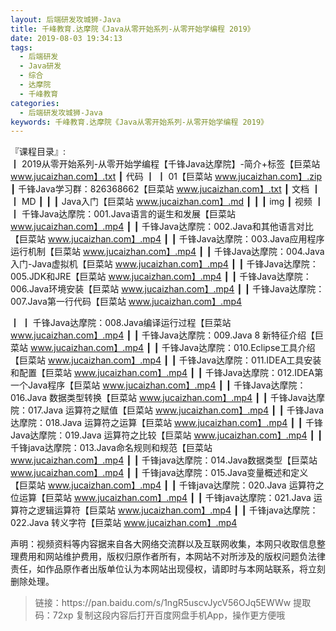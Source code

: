 ```yaml
---
layout: 后端研发攻城狮-Java
title: 千峰教育.达摩院《Java从零开始系列-从零开始学编程 2019》
date: 2019-08-03 19:34:13
tags:
  - 后端研发
  - Java研发
  - 综合
  - 达摩院
  - 千峰教育 
categories:
  - 后端研发攻城狮-Java
keywords: 千峰教育.达摩院《Java从零开始系列-从零开始学编程 2019》
---
```

『课程目录』:  
┃  2019从零开始系列-从零开始学编程【千锋Java达摩院】-简介+标签【巨菜站 www.jucaizhan.com】.txt
┃  代码
┃  ┃  01【巨菜站 www.jucaizhan.com】.zip
┃  千锋Java学习群：826368662【巨菜站 www.jucaizhan.com】.txt
┃  文档
┃  ┃  MD
┃  ┃  ┃  Java入门【巨菜站 www.jucaizhan.com】.md
┃  ┃  ┃  img
┃  视频
┃  ┃  千锋Java达摩院：001.Java语言的诞生和发展【巨菜站 www.jucaizhan.com】.mp4
┃  ┃  千锋Java达摩院：002.Java和其他语言对比【巨菜站 www.jucaizhan.com】.mp4
┃  ┃  千锋Java达摩院：003.Java应用程序运行机制【巨菜站 www.jucaizhan.com】.mp4
┃  ┃  千锋Java达摩院：004.Java入门-Java虚拟机【巨菜站 www.jucaizhan.com】.mp4
┃  ┃  千锋Java达摩院：005.JDK和JRE【巨菜站 www.jucaizhan.com】.mp4
┃  ┃  千锋Java达摩院：006.Java环境安装【巨菜站 www.jucaizhan.com】.mp4
┃  ┃  千锋Java达摩院：007.Java第一行代码【巨菜站 www.jucaizhan.com】.mp4
<!-- more --> 
┃  ┃  千锋Java达摩院：008.Java编译运行过程【巨菜站 www.jucaizhan.com】.mp4
┃  ┃  千锋Java达摩院：009.Java 8 新特征介绍【巨菜站 www.jucaizhan.com】.mp4
┃  ┃  千锋Java达摩院：010.Eclipse工具介绍【巨菜站 www.jucaizhan.com】.mp4
┃  ┃  千锋Java达摩院：011.IDEA工具安装和配置【巨菜站 www.jucaizhan.com】.mp4
┃  ┃  千锋Java达摩院：012.IDEA第一个Java程序【巨菜站 www.jucaizhan.com】.mp4
┃  ┃  千锋Java达摩院：016.Java 数据类型转换【巨菜站 www.jucaizhan.com】.mp4
┃  ┃  千锋Java达摩院：017.Java 运算符之赋值【巨菜站 www.jucaizhan.com】.mp4
┃  ┃  千锋Java达摩院：018.Java 运算符之运算【巨菜站 www.jucaizhan.com】.mp4
┃  ┃  千锋Java达摩院：019.Java 运算符之比较【巨菜站 www.jucaizhan.com】.mp4
┃  ┃  千锋java达摩院：013.Java命名规则和规范【巨菜站 www.jucaizhan.com】.mp4
┃  ┃  千锋java达摩院：014.Java数据类型【巨菜站 www.jucaizhan.com】.mp4
┃  ┃  千锋java达摩院：015.Java变量概述和定义【巨菜站 www.jucaizhan.com】.mp4
┃  ┃  千锋java达摩院：020.Java 运算符之位运算【巨菜站 www.jucaizhan.com】.mp4
┃  ┃  千锋java达摩院：021.Java 运算符之逻辑运算符【巨菜站 www.jucaizhan.com】.mp4
┃  ┃  千锋java达摩院：022.Java 转义字符【巨菜站 www.jucaizhan.com】.mp4
<div class="post-copyright">
    <div class="post-copyright__author">
      <span class="post-copyright-meta">声明：视频资料等内容据来自各大网络交流群以及互联网收集，本网只收取信息整理费用和网站维护费用，版权归原作者所有，本网站不对所涉及的版权问题负法律责任，如作品原作者出版单位认为本网站出现侵权，请即时与本网站联系，将立刻删除处理。 </span>
    </div>
</div>

<blockquote class="blockquote-center">
链接：https://pan.baidu.com/s/1ngR5uscvJycV56OJq5EWWw 
提取码：72xp 
复制这段内容后打开百度网盘手机App，操作更方便哦
</blockquote>

